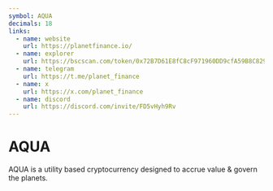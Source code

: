```yaml
---
symbol: AQUA
decimals: 18
links:
  - name: website
    url: https://planetfinance.io/
  - name: explorer
    url: https://bscscan.com/token/0x72B7D61E8fC8cF971960DD9cfA59B8C829D91991
  - name: telegram
    url: https://t.me/planet_finance
  - name: x
    url: https://x.com/planet_finance
  - name: discord
    url: https://discord.com/invite/FD5vHyh9Rv
---
```


# AQUA

AQUA is a utility based cryptocurrency designed to accrue value & govern the planets.
